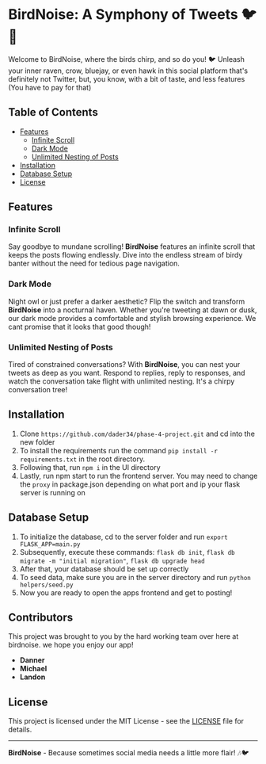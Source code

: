 # BirdNoise: A Symphony of Tweets 🐦🎵

Welcome to BirdNoise, where the birds chirp, and so do you! 🐦 Unleash your inner raven, crow, bluejay, or even hawk in this social platform that's definitely not Twitter, but, you know, with a bit of taste, and less features (You have to pay for that)

## Table of Contents

- [Features](#features)
  - [Infinite Scroll](#infinite-scroll)
  - [Dark Mode](#dark-mode)
  - [Unlimited Nesting of Posts](#unlimited-nesting-of-posts)
- [Installation](#installation)
- [Database Setup](#database-setup)
- [License](#license)

## Features

### Infinite Scroll

Say goodbye to mundane scrolling! **BirdNoise** features an infinite scroll that keeps the posts flowing endlessly. Dive into the endless stream of birdy banter without the need for tedious page navigation.

### Dark Mode

Night owl or just prefer a darker aesthetic? Flip the switch and transform **BirdNoise** into a nocturnal haven. Whether you're tweeting at dawn or dusk, our dark mode provides a comfortable and stylish browsing experience. We cant promise that it looks that good though!

### Unlimited Nesting of Posts

Tired of constrained conversations? With **BirdNoise**, you can nest your tweets as deep as you want. Respond to replies, reply to responses, and watch the conversation take flight with unlimited nesting. It's a chirpy conversation tree!

## Installation

1. Clone `https://github.com/dader34/phase-4-project.git` and cd into the new folder
2. To install the requirements run the command `pip install -r requirements.txt` in the root directory.
3. Following that, run `npm i` in the UI directory
4. Lastly, run npm start to run the frontend server. You may need to change the `proxy` in package.json depending on what port and ip your flask server is running on

## Database Setup

1. To initialize the database, cd to the server folder and run `export FLASK_APP=main.py`
2. Subsequently, execute these commands: `flask db init`, `flask db migrate -m "initial migration"`, `flask db upgrade head`
3. After that, your database should be set up correctly
4. To seed data, make sure you are in the server directory and run `python helpers/seed.py`
5. Now you are ready to open the apps frontend and get to posting!


## Contributors

This project was brought to you by the hard working team over here at birdnoise. we hope you enjoy our app!

- **Danner**
- **Michael**
- **Landon**

## License

This project is licensed under the MIT License - see the [LICENSE](LICENSE) file for details.

---

**BirdNoise** - Because sometimes social media needs a little more flair! 🎶🐦
